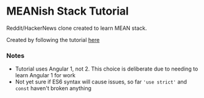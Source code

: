 # MEANish Stack Tutorial

Reddit/HackerNews clone created to learn MEAN stack.

Created by following the tutorial [here](https://thinkster.io/mean-stack-tutorial/)

### Notes

- Tutorial uses Angular 1, not 2. This choice is deliberate due to needing to learn Angular 1 for work
- Not yet sure if ES6 syntax will cause issues, so far `'use strict'` and `const` haven't broken anything
